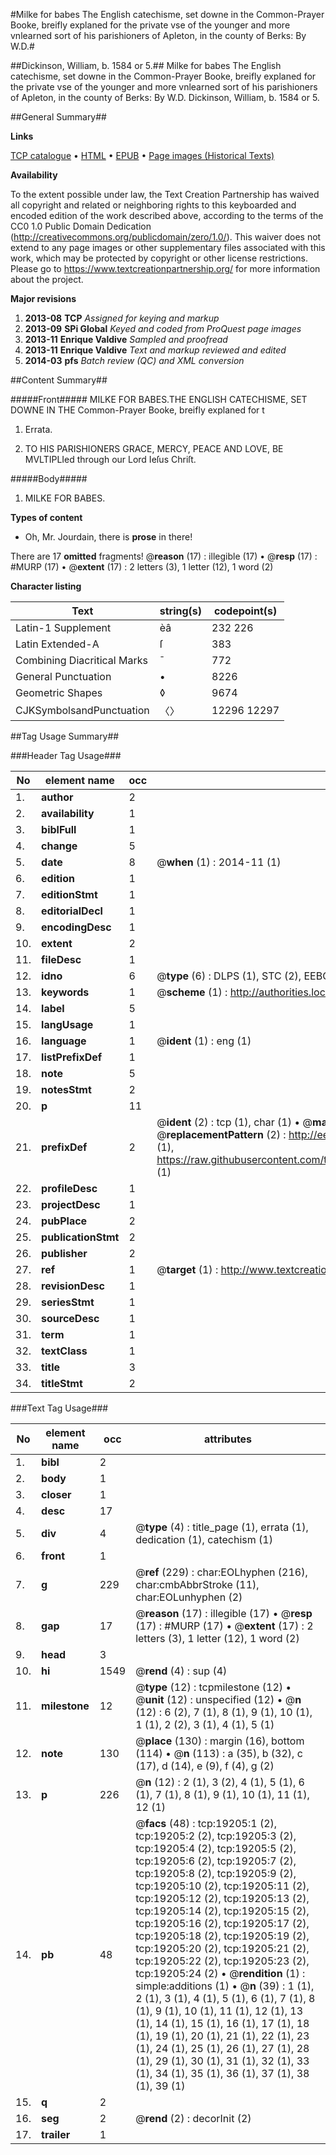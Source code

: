 #Milke for babes The English catechisme, set downe in the Common-Prayer Booke, breifly explaned for the private vse of the younger and more vnlearned sort of his parishioners of Apleton, in the county of Berks: By W.D.#

##Dickinson, William, b. 1584 or 5.##
Milke for babes The English catechisme, set downe in the Common-Prayer Booke, breifly explaned for the private vse of the younger and more vnlearned sort of his parishioners of Apleton, in the county of Berks: By W.D.
Dickinson, William, b. 1584 or 5.

##General Summary##

**Links**

[TCP catalogue](http://www.ota.ox.ac.uk/tcp/)  • 
[HTML](http://tei.it.ox.ac.uk/tcp/Texts-HTML/free/A20/A20412.html)  • 
[EPUB](http://tei.it.ox.ac.uk/tcp/Texts-EPUB/free/A20/A20412.epub) • 
[Page images (Historical Texts)](https://historicaltexts.jisc.ac.uk/eebo-99853807e)

**Availability**

To the extent possible under law, the Text Creation Partnership has waived all copyright and related or neighboring rights to this keyboarded and encoded edition of the work described above, according to the terms of the CC0 1.0 Public Domain Dedication (http://creativecommons.org/publicdomain/zero/1.0/). This waiver does not extend to any page images or other supplementary files associated with this work, which may be protected by copyright or other license restrictions. Please go to https://www.textcreationpartnership.org/ for more information about the project.

**Major revisions**

1. __2013-08__ __TCP__ *Assigned for keying and markup*
1. __2013-09__ __SPi Global__ *Keyed and coded from ProQuest page images*
1. __2013-11__ __Enrique Valdive__ *Sampled and proofread*
1. __2013-11__ __Enrique Valdive__ *Text and markup reviewed and edited*
1. __2014-03__ __pfs__ *Batch review (QC) and XML conversion*

##Content Summary##

#####Front#####
MILKE FOR BABES.THE ENGLISH CATECHISME, SET DOWNE IN THE Common-Prayer Booke, breifly explaned for t
1. Errata.

1. TO HIS PARISHIONERS GRACE, MERCY, PEACE AND LOVE, BE MVLTIPLIed through our Lord Ieſus Chriſt.

#####Body#####

1. MILKE FOR BABES.

**Types of content**

  * Oh, Mr. Jourdain, there is **prose** in there!

There are 17 **omitted** fragments! 
 @__reason__ (17) : illegible (17)  •  @__resp__ (17) : #MURP (17)  •  @__extent__ (17) : 2 letters (3), 1 letter (12), 1 word (2)

**Character listing**


|Text|string(s)|codepoint(s)|
|---|---|---|
|Latin-1 Supplement|èâ|232 226|
|Latin Extended-A|ſ|383|
|Combining             Diacritical Marks|̄|772|
|General Punctuation|•|8226|
|Geometric Shapes|◊|9674|
|CJKSymbolsandPunctuation|〈〉|12296 12297|

##Tag Usage Summary##

###Header Tag Usage###

|No|element name|occ|attributes|
|---|---|---|---|
|1.|__author__|2||
|2.|__availability__|1||
|3.|__biblFull__|1||
|4.|__change__|5||
|5.|__date__|8| @__when__ (1) : 2014-11 (1)|
|6.|__edition__|1||
|7.|__editionStmt__|1||
|8.|__editorialDecl__|1||
|9.|__encodingDesc__|1||
|10.|__extent__|2||
|11.|__fileDesc__|1||
|12.|__idno__|6| @__type__ (6) : DLPS (1), STC (2), EEBO-CITATION (1), PROQUEST (1), VID (1)|
|13.|__keywords__|1| @__scheme__ (1) : http://authorities.loc.gov/ (1)|
|14.|__label__|5||
|15.|__langUsage__|1||
|16.|__language__|1| @__ident__ (1) : eng (1)|
|17.|__listPrefixDef__|1||
|18.|__note__|5||
|19.|__notesStmt__|2||
|20.|__p__|11||
|21.|__prefixDef__|2| @__ident__ (2) : tcp (1), char (1)  •  @__matchPattern__ (2) : ([0-9\-]+):([0-9IVX]+) (1), (.+) (1)  •  @__replacementPattern__ (2) : http://eebo.chadwyck.com/downloadtiff?vid=$1&page=$2 (1), https://raw.githubusercontent.com/textcreationpartnership/Texts/master/tcpchars.xml#$1 (1)|
|22.|__profileDesc__|1||
|23.|__projectDesc__|1||
|24.|__pubPlace__|2||
|25.|__publicationStmt__|2||
|26.|__publisher__|2||
|27.|__ref__|1| @__target__ (1) : http://www.textcreationpartnership.org/docs/. (1)|
|28.|__revisionDesc__|1||
|29.|__seriesStmt__|1||
|30.|__sourceDesc__|1||
|31.|__term__|1||
|32.|__textClass__|1||
|33.|__title__|3||
|34.|__titleStmt__|2||


###Text Tag Usage###

|No|element name|occ|attributes|
|---|---|---|---|
|1.|__bibl__|2||
|2.|__body__|1||
|3.|__closer__|1||
|4.|__desc__|17||
|5.|__div__|4| @__type__ (4) : title_page (1), errata (1), dedication (1), catechism (1)|
|6.|__front__|1||
|7.|__g__|229| @__ref__ (229) : char:EOLhyphen (216), char:cmbAbbrStroke (11), char:EOLunhyphen (2)|
|8.|__gap__|17| @__reason__ (17) : illegible (17)  •  @__resp__ (17) : #MURP (17)  •  @__extent__ (17) : 2 letters (3), 1 letter (12), 1 word (2)|
|9.|__head__|3||
|10.|__hi__|1549| @__rend__ (4) : sup (4)|
|11.|__milestone__|12| @__type__ (12) : tcpmilestone (12)  •  @__unit__ (12) : unspecified (12)  •  @__n__ (12) : 6 (2), 7 (1), 8 (1), 9 (1), 10 (1), 1 (1), 2 (2), 3 (1), 4 (1), 5 (1)|
|12.|__note__|130| @__place__ (130) : margin (16), bottom (114)  •  @__n__ (113) : a (35), b (32), c (17), d (14), e (9), f (4), g (2)|
|13.|__p__|226| @__n__ (12) : 2 (1), 3 (2), 4 (1), 5 (1), 6 (1), 7 (1), 8 (1), 9 (1), 10 (1), 11 (1), 12 (1)|
|14.|__pb__|48| @__facs__ (48) : tcp:19205:1 (2), tcp:19205:2 (2), tcp:19205:3 (2), tcp:19205:4 (2), tcp:19205:5 (2), tcp:19205:6 (2), tcp:19205:7 (2), tcp:19205:8 (2), tcp:19205:9 (2), tcp:19205:10 (2), tcp:19205:11 (2), tcp:19205:12 (2), tcp:19205:13 (2), tcp:19205:14 (2), tcp:19205:15 (2), tcp:19205:16 (2), tcp:19205:17 (2), tcp:19205:18 (2), tcp:19205:19 (2), tcp:19205:20 (2), tcp:19205:21 (2), tcp:19205:22 (2), tcp:19205:23 (2), tcp:19205:24 (2)  •  @__rendition__ (1) : simple:additions (1)  •  @__n__ (39) : 1 (1), 2 (1), 3 (1), 4 (1), 5 (1), 6 (1), 7 (1), 8 (1), 9 (1), 10 (1), 11 (1), 12 (1), 13 (1), 14 (1), 15 (1), 16 (1), 17 (1), 18 (1), 19 (1), 20 (1), 21 (1), 22 (1), 23 (1), 24 (1), 25 (1), 26 (1), 27 (1), 28 (1), 29 (1), 30 (1), 31 (1), 32 (1), 33 (1), 34 (1), 35 (1), 36 (1), 37 (1), 38 (1), 39 (1)|
|15.|__q__|2||
|16.|__seg__|2| @__rend__ (2) : decorInit (2)|
|17.|__trailer__|1||
